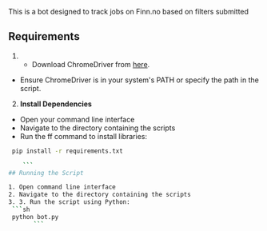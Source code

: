 This is a bot designed to track jobs on Finn.no based on filters submitted

## Requirements

1.   - Download ChromeDriver from [here](https://sites.google.com/a/chromium.org/chromedriver/downloads).
   - Ensure ChromeDriver is in your system's PATH or specify the path in the script.

2. **Install Dependencies**
  - Open your command line interface
  - Navigate to the directory containing the scripts
  - Run the ff command to install libraries: 
  ``` sh
   pip install -r requirements.txt

      ```
## Running the Script

1. Open command line interface
2. Navigate to the directory containing the scripts
3. 3. Run the script using Python:
   ```sh
   python bot.py
         ```

